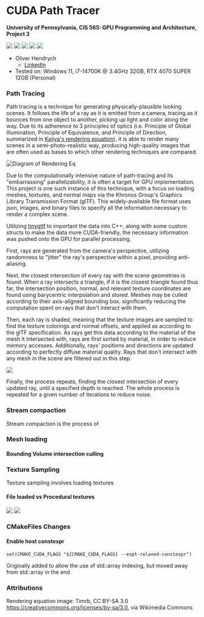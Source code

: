 CUDA Path Tracer
================

**University of Pennsylvania, CIS 565: GPU Programming and Architecture, Project 3**

![](img/fluxs.png)
![](img/knife_normal.png)
![](img/knife_procedural_normal.png)
![](img/knife_procedural_color.png)
![](img/surveillance_partial.png)

* Oliver Hendrych
  * [LinkedIn](https://www.linkedin.com/in/oliver-hendrych/)
* Tested on: Windows 11, i7-14700K @ 3.4GHz 32GB, RTX 4070 SUPER 12GB (Personal)



### Path Tracing

Path tracing is a technique for generating physically-plausible looking scenes. It follows the life of a ray as it is emitted from a camera, tracing as it bounces from one object to another, picking up light and color along the way. Due to its adherence to 3 principles of optics (i.e. Principle of Global Illumination, Principle of Equivalence, and Principle of Direction, summarized in [Kajiya's rendering equation](https://en.wikipedia.org/wiki/Rendering_equation)), it is able to render many scenes in a semi-photo-realistic way, producing high-quality images that are often used as bases to which other rendering techniques are compared. 

![Diagram of Rendering Eq](https://upload.wikimedia.org/wikipedia/commons/d/d1/Rendering_eq.png)

Due to the computationally intensive nature of path-tracing and its "embarrassing" parallelizability, it is often a target for GPU implementation. This project is one such instance of this technique, with a focus on loading meshes, textures, and normal maps via the Khronos Group's Graphics Library Transmission Format (glTF). This widely-available file format uses json, images, and binary files to specify all the information necessary to render a complex scene.

Utilizing [tinygltf](https://github.com/syoyo/tinygltf/) to important the data into C++, along with some custom structs to make the data more CUDA-friendly, the necessary information was pushed onto the GPU for parallel processing.

First, rays are generated from the camera's perspective, utilizing randomness to "jitter" the ray's perspective within a pixel, providing anti-aliasing.

Next, the closest intersection of every ray with the scene geometries is found. When a ray intersects a triangle, if it is the closest triangle found thus far, the intersection position, normal, and relevant texture coordinates are found using barycentric interpolation and stored. Meshes may be culled according to their axis-aligned bounding box, significantly reducing the computation spent on rays that don't interact with them. 



Then, each ray is shaded, meaning that the texture images are sampled to find the texture colorings and normal offsets, and applied as according to the glTF specification. As rays get this data according to the material of the mesh it intersected with, rays are first sorted by material, in order to reduce memory accesses. Additionally, rays' positions and directions are updated according to perfectly diffuse material quality. Rays that don't intersect with any mesh in the scene are filtered out in this step. 

![](img/neo_tokyo_normal.png)

Finally, the process repeats, finding the closest intersection of every updated ray, until a specified depth is reached. The whole process is repeated for a given number of iterations to reduce noise.

### Stream compaction

Stream compaction is the process of 

### Mesh loading

#### Bounding Volume intersection culling

### Texture Sampling

Texture sampling involves loading textures 

#### File loaded vs Procedural textures


![](img/knife_procedural_normal.png)
![](img/knife_procedural_color.png)

### CMakeFiles Changes

#### Enable host constexpr
```set(CMAKE_CUDA_FLAGS "${CMAKE_CUDA_FLAGS} --expt-relaxed-constexpr")```

Originally added to allow the use of std::array indexing, but moved away from std::array in the end

### Attributions

Rendering equation image: Timrb, CC BY-SA 3.0 <https://creativecommons.org/licenses/by-sa/3.0>, via Wikimedia Commons